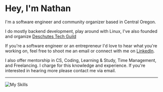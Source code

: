 # Hey, I'm Nathan
  
 I'm a software engineer and community organizer based in Central Oregon.

 I do mostly backend development, play around with Linux, I've also founded and organize [Deschutes Tech Guild](https://www.meetup.com/deschutes-tech-guild/)

 If you're a software engineer or an entrepreneur I'd love to hear what you're working on, feel free to shoot me an email or connect with me on [LinkedIn](https://www.linkedin.com/in/nslee333/).

 I also offer mentorship in CS, Coding, Learning & Study, Time Management, and Freelancing. I charge for this knowledge and experience. If you're interested in hearing more please contact me via email. 
 
---

![My Skills](https://skillicons.dev/icons?i=rust,go,aws,docker,postgres,linux,git,https://skillicons.dev)

